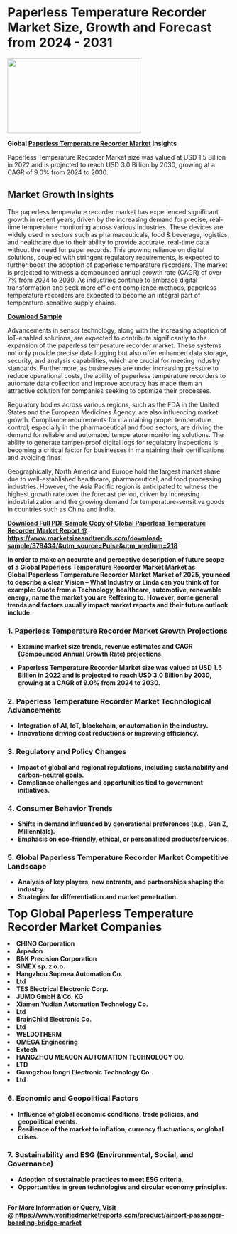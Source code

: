 <H1>Paperless Temperature Recorder Market Size, Growth and Forecast from 2024 - 2031</H1><img class="aligncenter size-medium wp-image-584254" src="https://thirdeyenews.in/wp-content/uploads/2024/09/Global-Market-Research-300x168.jpeg" alt="" width="300" height="168" /><p><strong>Global&nbsp;<a href="https://www.marketsizeandtrends.com/download-sample/378434/&amp;utm_source=Pulse&amp;utm_medium=218">Paperless Temperature Recorder Market</a> Insights</strong></p><p>Paperless Temperature Recorder Market size was valued at USD 1.5 Billion in 2022 and is projected to reach USD 3.0 Billion by 2030, growing at a CAGR of 9.0% from 2024 to 2030.</p><p><h2>Market Growth Insights</h2> <p>The paperless temperature recorder market has experienced significant growth in recent years, driven by the increasing demand for precise, real-time temperature monitoring across various industries. These devices are widely used in sectors such as pharmaceuticals, food & beverage, logistics, and healthcare due to their ability to provide accurate, real-time data without the need for paper records. This growing reliance on digital solutions, coupled with stringent regulatory requirements, is expected to further boost the adoption of paperless temperature recorders. The market is projected to witness a compounded annual growth rate (CAGR) of over 7% from 2024 to 2030. As industries continue to embrace digital transformation and seek more efficient compliance methods, paperless temperature recorders are expected to become an integral part of temperature-sensitive supply chains.</p> <p><strong><a href="#">Download Sample</a></strong></p> <p>Advancements in sensor technology, along with the increasing adoption of IoT-enabled solutions, are expected to contribute significantly to the expansion of the paperless temperature recorder market. These systems not only provide precise data logging but also offer enhanced data storage, security, and analysis capabilities, which are crucial for meeting industry standards. Furthermore, as businesses are under increasing pressure to reduce operational costs, the ability of paperless temperature recorders to automate data collection and improve accuracy has made them an attractive solution for companies seeking to optimize their processes.</p> <p>Regulatory bodies across various regions, such as the FDA in the United States and the European Medicines Agency, are also influencing market growth. Compliance requirements for maintaining proper temperature control, especially in the pharmaceutical and food sectors, are driving the demand for reliable and automated temperature monitoring solutions. The ability to generate tamper-proof digital logs for regulatory inspections is becoming a critical factor for businesses in maintaining their certifications and avoiding fines.</p> <p>Geographically, North America and Europe hold the largest market share due to well-established healthcare, pharmaceutical, and food processing industries. However, the Asia Pacific region is anticipated to witness the highest growth rate over the forecast period, driven by increasing industrialization and the growing demand for temperature-sensitive goods in countries such as China and India.</p> <p><strong><a href="#"></p><p><span class=""><strong>Download Full PDF Sample Copy of Global Paperless Temperature Recorder Market Report</strong> @ <a href="https://www.marketsizeandtrends.com/download-sample/378434/&amp;utm_source=Pulse&amp;utm_medium=218" target="_blank">https://www.marketsizeandtrends.com/download-sample/378434/&amp;utm_source=Pulse&amp;utm_medium=218</a></span></p><p>In order to make an accurate and perceptive description of future scope of a Global&nbsp;Paperless Temperature Recorder Market Market as Global&nbsp;Paperless Temperature Recorder Market Market of 2025, you need to describe a clear Vision &ndash; What Industry or Linda can you think of for example: Quote from a Technology, healthcare, automotive, renewable energy, name the market you are Reffering to. However, some general trends and factors usually impact market reports and their future outlook include:</p><h3>1.&nbsp;<strong>Paperless Temperature Recorder Market Growth Projections</strong></h3><ul><li>Examine market size trends, revenue estimates and CAGR (Compounded Annual Growth Rate) projections.</li><li><p>Paperless Temperature Recorder Market size was valued at USD 1.5 Billion in 2022 and is projected to reach USD 3.0 Billion by 2030, growing at a CAGR of 9.0% from 2024 to 2030.</p></li></ul><h3>2.&nbsp;<strong>Paperless Temperature Recorder Market Technological Advancements</strong></h3><ul><li>Integration of AI, IoT, blockchain, or automation in the industry.</li><li>Innovations driving cost reductions or improving efficiency.</li></ul><h3>3.&nbsp;<strong>Regulatory and Policy Changes</strong></h3><ul><li>Impact of global and regional regulations, including sustainability and carbon-neutral goals.</li><li>Compliance challenges and opportunities tied to government initiatives.</li></ul><h3>4.&nbsp;<strong>Consumer Behavior Trends</strong></h3><ul><li>Shifts in demand influenced by generational preferences (e.g., Gen Z, Millennials).</li><li>Emphasis on eco-friendly, ethical, or personalized products/services.</li></ul><h3>5.&nbsp;<strong>Global Paperless Temperature Recorder Market Competitive Landscape</strong></h3><ul><li>Analysis of key players, new entrants, and partnerships shaping the industry.</li><li>Strategies for differentiation and market penetration.</li></ul><p data-pm-slice="1 1 []"><span style="color: inherit; font-family: inherit; font-size: 25px;">Top Global Paperless Temperature Recorder Market Companies</span></p><div class="" data-test-id=""><p><li>CHINO Corporation</li><li> Arpedon</li><li> B&K Precision Corporation</li><li> SIMEX sp. z o.o.</li><li> Hangzhou Supmea Automation Co.</li><li>Ltd</li><li> TES Electrical Electronic Corp.</li><li> JUMO GmbH & Co. KG</li><li> Xiamen Yudian Automation Technology Co.</li><li> Ltd</li><li> BrainChild Electronic Co.</li><li> Ltd</li><li> WELDOTHERM</li><li> OMEGA Engineering</li><li> Extech</li><li> HANGZHOU MEACON AUTOMATION TECHNOLOGY CO.</li><li>LTD</li><li> Guangzhou longri Electronic Technology Co.</li><li> Ltd</li></p></div><h3>6.&nbsp;<strong>Economic and Geopolitical Factors</strong></h3><ul><li>Influence of global economic conditions, trade policies, and geopolitical events.</li><li>Resilience of the market to inflation, currency fluctuations, or global crises.</li></ul><h3>7.&nbsp;<strong>Sustainability and ESG (Environmental, Social, and Governance)</strong></h3><ul><li>Adoption of sustainable practices to meet ESG criteria.</li><li>Opportunities in green technologies and circular economy principles.</li></ul><h2><strong style="font-size: 14px;">For More Information or Query, Visit @&nbsp;</strong><a style="background-color: #ffffff; font-size: 14px;" href="https://www.marketsizeandtrends.com/report/paperless-temperature-recorder-market/" target="_blank">https://www.verifiedmarketreports.com/product/airport-passenger-boarding-bridge-market</a></h2>
